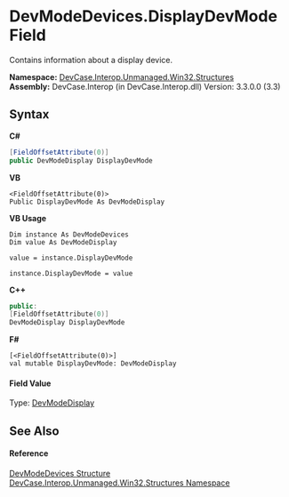# DevModeDevices.DisplayDevMode Field
 

Contains information about a display device.

**Namespace:**&nbsp;<a href="N_DevCase_Interop_Unmanaged_Win32_Structures">DevCase.Interop.Unmanaged.Win32.Structures</a><br />**Assembly:**&nbsp;DevCase.Interop (in DevCase.Interop.dll) Version: 3.3.0.0 (3.3)

## Syntax

**C#**<br />
``` C#
[FieldOffsetAttribute(0)]
public DevModeDisplay DisplayDevMode
```

**VB**<br />
``` VB
<FieldOffsetAttribute(0)>
Public DisplayDevMode As DevModeDisplay
```

**VB Usage**<br />
``` VB Usage
Dim instance As DevModeDevices
Dim value As DevModeDisplay

value = instance.DisplayDevMode

instance.DisplayDevMode = value
```

**C++**<br />
``` C++
public:
[FieldOffsetAttribute(0)]
DevModeDisplay DisplayDevMode
```

**F#**<br />
``` F#
[<FieldOffsetAttribute(0)>]
val mutable DisplayDevMode: DevModeDisplay
```


#### Field Value
Type: <a href="T_DevCase_Interop_Unmanaged_Win32_Structures_DevModeDisplay">DevModeDisplay</a>

## See Also


#### Reference
<a href="T_DevCase_Interop_Unmanaged_Win32_Structures_DevModeDevices">DevModeDevices Structure</a><br /><a href="N_DevCase_Interop_Unmanaged_Win32_Structures">DevCase.Interop.Unmanaged.Win32.Structures Namespace</a><br />